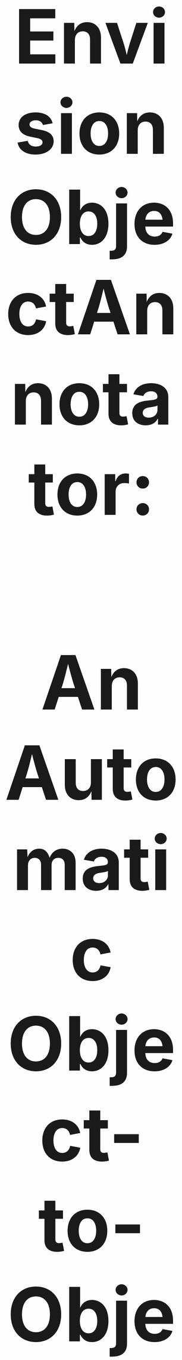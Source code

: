 <h1 align="center" style=font-size:200px>EnvisionObjectAnnotator:</h1>
<h2 align="center" style=font-size:200px>An Automatic Object-to-Object Overlap Detector with SAM2</h2>

<p align="center">
  <a href="https://envisionbox.org/embedded_EnvisionObjectAnnotator.html">
    <b>📖 EnvisionBox Module — Full Documentation</b>
  </a>
</p>

---

<p align="center">
  <b>Authors</b><br>
  Wim Pouw — <a href="mailto:wim.pouw@donders.ru.nl">wim.pouw@donders.ru.nl</a><br>
  Babajide Owoyele — <a href="mailto:babajide.owoyele@hpi.de">babajide.owoyele@hpi.de</a><br>
  Davide Ahmar — <a href="mailto:ahmar.davide@gmail.com">ahmar.davide@gmail.com</a>
</p>

<p align="center">
  <img src="extra/Video_Process.gif">
</p>

This repository provides a user-friendly Python application built on [Meta AI’s SAM2](https://github.com/facebookresearch/sam2) model for **object tracking and overlap (“looking at”) detection** in videos.  

The tool was developed as part of the **EnvisionBOXBABY project**, with a focus on analyzing infant–adult interactions using videos recorded from an infant’s head-mounted camera. However, it can be used for **any scenario** where you want to annotate objects and detect when one *target* object overlaps with others.

---

##  Features

- 🖼️ **Interactive annotation**: select a reference frame, click to add positive/negative points, and name each object.
- 🎯 **Target detection**: any object named with `"target"` (case-insensitive) is treated as the gaze/marker object.
- 🔍 **Event detection**: logs “looking at” events whenever the target overlaps another object:
  - By pixel overlap above a threshold  
  - Or by centroid inclusion  
- 📂 **Outputs**:
  - Annotated **video** with masks and status overlays
  - Frame-by-frame **CSV** with bounding boxes, centroids, overlap info
  - Time-aligned **ELAN (.eaf)** file for qualitative coding

---

##  Getting Started

### 1. Clone this repository
Click the green **Code** button (top right) → **Download ZIP** → extract it to a folder (e.g., `C:\EnvisionObjectAnnotator`).  
Or use git:
```bash
git clone https://github.com/DavAhm/EnvisionObjectAnnotator.git
cd EnvisionObjectAnnotator
```
2. ### Install Sam2 
Follow the installation guide for SAM2: [SAM 2 Installation Instructions →](docs/installation_SAM2.md)

3. ### Install the supporting Tools and Packages 
Follow the installation guide for Tools and Packages: [Tools and Packages Installation Instructions →](docs/installation_tools_packages.md)

---

##  How It Works

1. **Load your video** → supports `.mp4`, `.mov`, `.avi`, etc.  
2. **Pick a reference frame** → usually frame `0`.  
3. **Annotate objects**:  
   - Left-click = positive point  
   - Right-click = negative point  
   - Press **C** to name the object (must contain `"target"` for gaze markers)  
   - Press **T** to test masks  
   - Press **Enter** when done  
4. **Set detection threshold** → default is 10% overlap.  
5. **Process video** → masks are propagated, overlaps are detected, and outputs are generated.

---

##  What it outputs:

- **Annotated video**: shows objects with color-coded masks and on-screen event labels  
- **CSV file**: frame-by-frame details with bounding boxes, centroids, areas, and overlaps  
- **ELAN file**: time-aligned tiers with “Looking at: [object]” events for qualitative coding

---

## Citation
If you use this tool in your research, please cite the EnvisionBox project.  
*(Full reference will be added when publication is available.)*


---

##  Related Resources
- [Meta AI SAM2](https://github.com/facebookresearch/sam2)  
- [EnvisionBox Project](https://www.envisionbox.org)  


